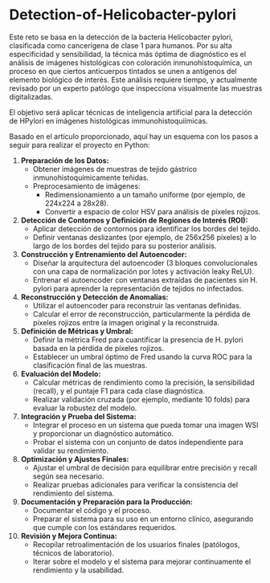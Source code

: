 # Detection-of-Helicobacter-pylori

Este reto se basa en la detección de la bacteria Helicobacter pylori, clasificada como cancerígena de clase 1 para humanos. Por su alta especificidad y sensibilidad, la técnica más óptima de diagnóstico es el análisis de imágenes histológicas con coloración inmunohistoquímica, un proceso en que ciertos anticuerpos tintados se unen a antígenos del elemento biológico de interés. Este análisis requiere tiempo, y actualmente revisado por un experto patólogo que inspecciona visualmente las muestras digitalizadas. 

El objetivo será aplicar técnicas de inteligencia artificial para la detección de HPylori en imágenes histológicas immunohistoquiímicas.

Basado en el artículo proporcionado, aquí hay un esquema con los pasos a seguir para realizar el proyecto en Python:

1. **Preparación de los Datos:**
   * Obtener imágenes de muestras de tejido gástrico inmunohistoquímicamente teñidas.
   * Preprocesamiento de imágenes:
     * Redimensionamiento a un tamaño uniforme (por ejemplo, de 224x224 a 28x28).
     * Convertir a espacio de color HSV para análisis de píxeles rojizos.
2. **Detección de Contornos y Definición de Regiones de Interés (ROI):**
   * Aplicar detección de contornos para identificar los bordes del tejido.
   * Definir ventanas deslizantes (por ejemplo, de 256x256 píxeles) a lo largo de los bordes del tejido para su posterior análisis.
3. **Construcción y Entrenamiento del Autoencoder:**
   * Diseñar la arquitectura del autoencoder (3 bloques convolucionales con una capa de normalización por lotes y activación leaky ReLU).
   * Entrenar el autoencoder con ventanas extraídas de pacientes sin H. pylori para aprender la representación de tejidos no infectados.
4. **Reconstrucción y Detección de Anomalías:**
   * Utilizar el autoencoder para reconstruir las ventanas definidas.
   * Calcular el error de reconstrucción, particularmente la pérdida de píxeles rojizos entre la imagen original y la reconstruida.
5. **Definición de Métricas y Umbral:**
   * Definir la métrica Fred para cuantificar la presencia de H. pylori basada en la pérdida de píxeles rojizos.
   * Establecer un umbral óptimo de Fred usando la curva ROC para la clasificación final de las muestras.
6. **Evaluación del Modelo:**
   * Calcular métricas de rendimiento como la precisión, la sensibilidad (recall), y el puntaje F1 para cada clase diagnóstica.
   * Realizar validación cruzada (por ejemplo, mediante 10 folds) para evaluar la robustez del modelo.
7. **Integración y Prueba del Sistema:**
   * Integrar el proceso en un sistema que pueda tomar una imagen WSI y proporcionar un diagnóstico automático.
   * Probar el sistema con un conjunto de datos independiente para validar su rendimiento.
8. **Optimización y Ajustes Finales:**
   * Ajustar el umbral de decisión para equilibrar entre precisión y recall según sea necesario.
   * Realizar pruebas adicionales para verificar la consistencia del rendimiento del sistema.
9. **Documentación y Preparación para la Producción:**
   * Documentar el código y el proceso.
   * Preparar el sistema para su uso en un entorno clínico, asegurando que cumple con los estándares requeridos.
10. **Revisión y Mejora Continua:**
    * Recopilar retroalimentación de los usuarios finales (patólogos, técnicos de laboratorio).
    * Iterar sobre el modelo y el sistema para mejorar continuamente el rendimiento y la usabilidad.
